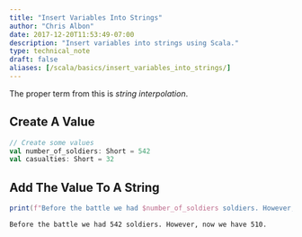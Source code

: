 ```yaml
---
title: "Insert Variables Into Strings"
author: "Chris Albon"
date: 2017-12-20T11:53:49-07:00
description: "Insert variables into strings using Scala."
type: technical_note
draft: false
aliases: [/scala/basics/insert_variables_into_strings/]
---
```

The proper term from this is _string interpolation_.

## Create A Value


```scala
// Create some values
val number_of_soldiers: Short = 542
val casualties: Short = 32
```

## Add The Value To A String


```scala
print(f"Before the battle we had $number_of_soldiers soldiers. However, now we have ${number_of_soldiers - casualties}.")
```

    Before the battle we had 542 soldiers. However, now we have 510.
